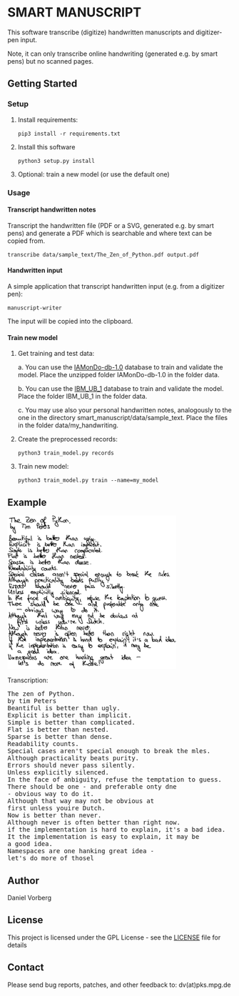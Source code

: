 # SMART MANUSCRIPT

This software transcribe (digitize) handwritten manuscripts and digitizer-pen input.

Note, it can only transcribe online handwriting (generated e.g. by smart pens) but no scanned pages.

## Getting Started

### Setup

 1. Install requirements: 
    
        pip3 install -r requirements.txt

 2. Install this software
        
        python3 setup.py install

 3. Optional: train a new model (or use the  default one)

### Usage

#### Transcript handwritten notes

Transcript the handwritten file (PDF or a SVG, generated e.g. by smart pens) and 
generate a PDF which is searchable and where text can be copied from.

    transcribe data/sample_text/The_Zen_of_Python.pdf output.pdf

#### Handwritten input

A simple application that transcript handwritten input (e.g. from a digitizer pen):

    manuscript-writer

The input will be copied into the clipboard.

#### Train new model

 1. Get training and test data:
    
    a. You can use the [IAMonDo-db-1.0](http://www.iapr-tc11.org/dataset/IAMonDo/IAMonDo-db-1.0.tar.gz) database to train and validate the model. Place the unzipped folder IAMonDo-db-1.0 in the folder data. 
    
    b.  You can use the [IBM_UB_1](https://cubs.buffalo.edu/research/50:hwdata) database to train and validate the model. Place the folder IBM_UB_1 in the folder data. 

    c. You may use also your personal handwritten notes, analogously to the one in the directory smart_manuscript/data/sample_text. Place the files in the folder data/my_handwriting.

 2. Create the preprocessed records:

        python3 train_model.py records

 3. Train new model:

        python3 train_model.py train --name=my_model

## Example

<a href="sample_text/The_Zen_of_Python.pdf">
  <img src="sample_text/The_Zen_of_Python.png" width="75%" height="75%">
</a>

Transcription:

<pre>
The zen of Python.
by tim Peters
Beantiful is better than ugly.
Explicit is better than implicit.
Simple is better than complicated.
Flat is better than nested.
Sparse is better than dense.
Readability counts.
Special cases aren't special enough to break the mles.
Although practicality beats purity.
Errors should never pass silently.
Unless explicitly silenced.
In the face of anbiguity, refuse the temptation to guess.
There should be one - and preferable onty dne
- obvious way to do it.
Although that way may not be obvious at
first unless youire Dutch.
Now is better than never.
Although never is often better than right now.
if the implementation is hard to explain, it's a bad idea.
It the implementation is easy to explain, it may be
a good idea.
Namespaces are one hanking great idea -
let's do more of thosel
</pre>

## Author

Daniel Vorberg

## License

This project is licensed under the GPL License - see the [LICENSE](LICENSE) file for details

## Contact

Please send bug reports, patches, and other feedback to: dv(at)pks.mpg.de
